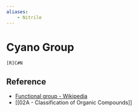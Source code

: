 ```yaml
---
aliases:
    - Nitrile
---
```


# Cyano Group

```smiles
[R]C#N
```

## Reference

- [Functional group - Wikipedia](https://en.wikipedia.org/wiki/Functional_group)
- [[02A - Classification of Organic Compounds]]
